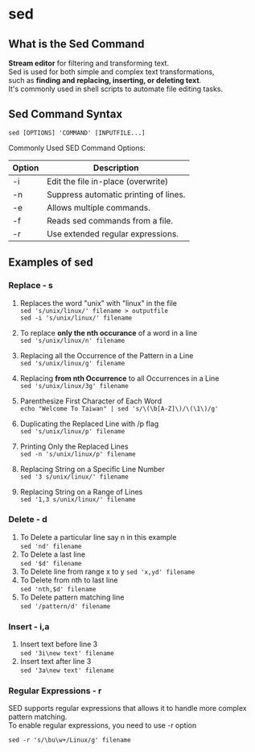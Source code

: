 # sed

## What is the Sed Command

**Stream editor** for filtering and transforming text.  
Sed is used for both simple and complex text transformations,  
such as **finding and replacing, inserting, or deleting text**.  
It's commonly used in shell scripts to automate file editing tasks.

## Sed Command Syntax

`sed [OPTIONS] 'COMMAND' [INPUTFILE...]`

Commonly Used SED Command Options:

| Option  | Description                             |
|---------|-----------------------------------------|
| -i      | Edit the file in-place (overwrite)      |
| -n      | Suppress automatic printing of lines.   |
| -e      | Allows multiple commands.               |
| -f      | Reads sed commands from a file.         |
| -r      | Use extended regular expressions.       |

## Examples of sed

### Replace - s

1. Replaces the word "unix" with "linux" in the file  
    `sed 's/unix/linux/' filename > outputfile`  
    `sed -i 's/unix/linux/' filename`

1. To replace **only the nth occurance** of a word in a line  
    `sed 's/unix/linux/n' filename`
1. Replacing all the Occurrence of the Pattern in a Line  
    `sed 's/unix/linux/g' filename`  
1. Replacing **from nth Occurrence** to all Occurrences in a Line  
    `sed 's/unix/linux/3g' filename`  

1. Parenthesize First Character of Each Word  
    `echo "Welcome To Taiwan" | sed 's/\(\b[A-Z]\)/\(\1\)/g'`  

1. Duplicating the Replaced Line with /p flag  
    `sed 's/unix/linux/p' filename`  
1. Printing Only the Replaced Lines  
    `sed -n 's/unix/linux/p' filename`

1. Replacing String on a Specific Line Number  
    `sed '3 s/unix/linux/' filename`
1. Replacing String on a Range of Lines  
    `sed '1,3 s/unix/linux/' filename`  

### Delete - d

1. To Delete a particular line say n in this example  
    `sed 'nd' filename`  
1. To Delete a last line  
    `sed '$d' filename`  
1. To Delete line from range x to y
    `sed 'x,yd' filename`
1. To Delete from nth to last line  
    `sed 'nth,$d' filename`
1. To Delete pattern matching line  
    `sed '/pattern/d' filename`

### Insert - i,a

1. Insert text before line 3  
    `sed '3i\new text' filename`
1. Insert text after line 3  
    `sed '3a\new text' filename`

### Regular Expressions - r

SED supports regular expressions that allows it to handle more complex pattern matching.  
To enable regular expressions, you need to use -r option

`sed -r 's/\bu\w+/Linux/g' filename`  

